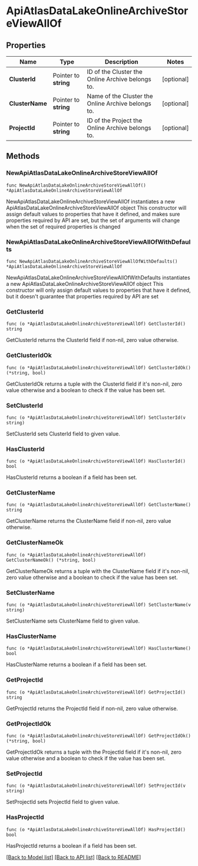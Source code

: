 # ApiAtlasDataLakeOnlineArchiveStoreViewAllOf

## Properties

Name | Type | Description | Notes
------------ | ------------- | ------------- | -------------
**ClusterId** | Pointer to **string** | ID of the Cluster the Online Archive belongs to. | [optional] 
**ClusterName** | Pointer to **string** | Name of the Cluster the Online Archive belongs to. | [optional] 
**ProjectId** | Pointer to **string** | ID of the Project the Online Archive belongs to. | [optional] 

## Methods

### NewApiAtlasDataLakeOnlineArchiveStoreViewAllOf

`func NewApiAtlasDataLakeOnlineArchiveStoreViewAllOf() *ApiAtlasDataLakeOnlineArchiveStoreViewAllOf`

NewApiAtlasDataLakeOnlineArchiveStoreViewAllOf instantiates a new ApiAtlasDataLakeOnlineArchiveStoreViewAllOf object
This constructor will assign default values to properties that have it defined,
and makes sure properties required by API are set, but the set of arguments
will change when the set of required properties is changed

### NewApiAtlasDataLakeOnlineArchiveStoreViewAllOfWithDefaults

`func NewApiAtlasDataLakeOnlineArchiveStoreViewAllOfWithDefaults() *ApiAtlasDataLakeOnlineArchiveStoreViewAllOf`

NewApiAtlasDataLakeOnlineArchiveStoreViewAllOfWithDefaults instantiates a new ApiAtlasDataLakeOnlineArchiveStoreViewAllOf object
This constructor will only assign default values to properties that have it defined,
but it doesn't guarantee that properties required by API are set

### GetClusterId

`func (o *ApiAtlasDataLakeOnlineArchiveStoreViewAllOf) GetClusterId() string`

GetClusterId returns the ClusterId field if non-nil, zero value otherwise.

### GetClusterIdOk

`func (o *ApiAtlasDataLakeOnlineArchiveStoreViewAllOf) GetClusterIdOk() (*string, bool)`

GetClusterIdOk returns a tuple with the ClusterId field if it's non-nil, zero value otherwise
and a boolean to check if the value has been set.

### SetClusterId

`func (o *ApiAtlasDataLakeOnlineArchiveStoreViewAllOf) SetClusterId(v string)`

SetClusterId sets ClusterId field to given value.

### HasClusterId

`func (o *ApiAtlasDataLakeOnlineArchiveStoreViewAllOf) HasClusterId() bool`

HasClusterId returns a boolean if a field has been set.

### GetClusterName

`func (o *ApiAtlasDataLakeOnlineArchiveStoreViewAllOf) GetClusterName() string`

GetClusterName returns the ClusterName field if non-nil, zero value otherwise.

### GetClusterNameOk

`func (o *ApiAtlasDataLakeOnlineArchiveStoreViewAllOf) GetClusterNameOk() (*string, bool)`

GetClusterNameOk returns a tuple with the ClusterName field if it's non-nil, zero value otherwise
and a boolean to check if the value has been set.

### SetClusterName

`func (o *ApiAtlasDataLakeOnlineArchiveStoreViewAllOf) SetClusterName(v string)`

SetClusterName sets ClusterName field to given value.

### HasClusterName

`func (o *ApiAtlasDataLakeOnlineArchiveStoreViewAllOf) HasClusterName() bool`

HasClusterName returns a boolean if a field has been set.

### GetProjectId

`func (o *ApiAtlasDataLakeOnlineArchiveStoreViewAllOf) GetProjectId() string`

GetProjectId returns the ProjectId field if non-nil, zero value otherwise.

### GetProjectIdOk

`func (o *ApiAtlasDataLakeOnlineArchiveStoreViewAllOf) GetProjectIdOk() (*string, bool)`

GetProjectIdOk returns a tuple with the ProjectId field if it's non-nil, zero value otherwise
and a boolean to check if the value has been set.

### SetProjectId

`func (o *ApiAtlasDataLakeOnlineArchiveStoreViewAllOf) SetProjectId(v string)`

SetProjectId sets ProjectId field to given value.

### HasProjectId

`func (o *ApiAtlasDataLakeOnlineArchiveStoreViewAllOf) HasProjectId() bool`

HasProjectId returns a boolean if a field has been set.


[[Back to Model list]](../README.md#documentation-for-models) [[Back to API list]](../README.md#documentation-for-api-endpoints) [[Back to README]](../README.md)


